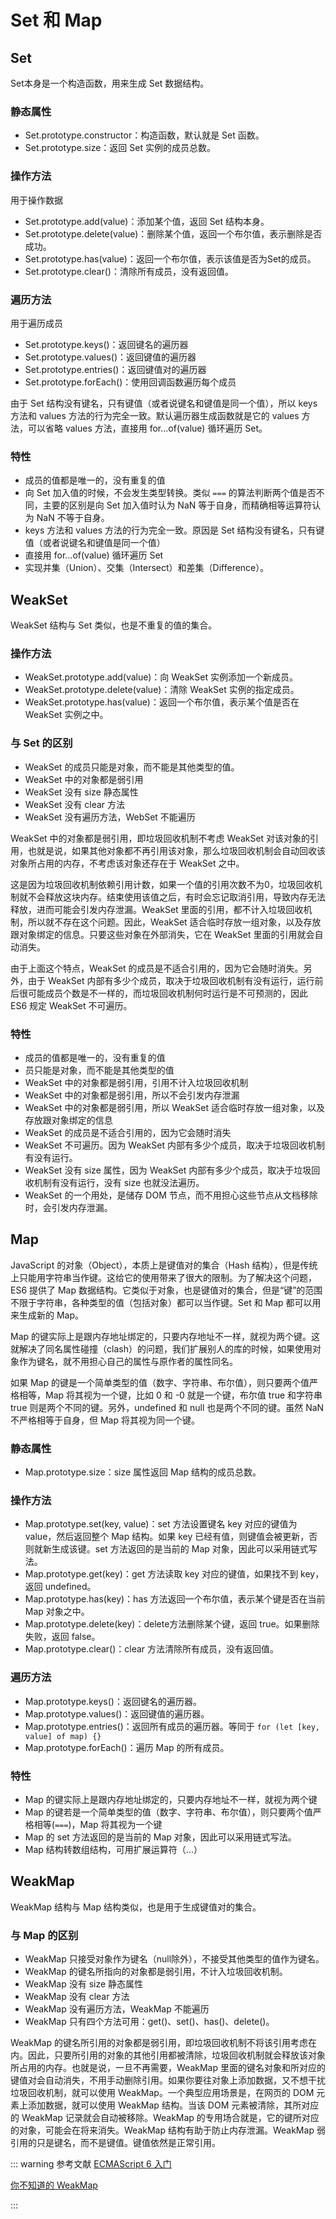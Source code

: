 # Set 和 Map

## Set

Set本身是一个构造函数，用来生成 Set 数据结构。

### 静态属性

- Set.prototype.constructor：构造函数，默认就是 Set 函数。
- Set.prototype.size：返回 Set 实例的成员总数。
  
### 操作方法

用于操作数据

- Set.prototype.add(value)：添加某个值，返回 Set 结构本身。
- Set.prototype.delete(value)：删除某个值，返回一个布尔值，表示删除是否成功。
- Set.prototype.has(value)：返回一个布尔值，表示该值是否为Set的成员。
- Set.prototype.clear()：清除所有成员，没有返回值。

### 遍历方法

用于遍历成员

- Set.prototype.keys()：返回键名的遍历器
- Set.prototype.values()：返回键值的遍历器
- Set.prototype.entries()：返回键值对的遍历器
- Set.prototype.forEach()：使用回调函数遍历每个成员

由于 Set 结构没有键名，只有键值（或者说键名和键值是同一个值），所以 keys 方法和 values 方法的行为完全一致。默认遍历器生成函数就是它的 values 方法，可以省略 values 方法，直接用 for...of(value) 循环遍历 Set。

### 特性

- 成员的值都是唯一的，没有重复的值
- 向 Set 加入值的时候，不会发生类型转换。类似 `===` 的算法判断两个值是否不同，主要的区别是向 Set 加入值时认为 NaN 等于自身，而精确相等运算符认为 NaN 不等于自身。
- keys 方法和 values 方法的行为完全一致。原因是 Set 结构没有键名，只有键值（或者说键名和键值是同一个值）
- 直接用 for...of(value) 循环遍历 Set
- 实现并集（Union）、交集（Intersect）和差集（Difference）。

## WeakSet

WeakSet 结构与 Set 类似，也是不重复的值的集合。

### 操作方法

- WeakSet.prototype.add(value)：向 WeakSet 实例添加一个新成员。
- WeakSet.prototype.delete(value)：清除 WeakSet 实例的指定成员。
- WeakSet.prototype.has(value)：返回一个布尔值，表示某个值是否在 WeakSet 实例之中。

### 与 Set 的区别

- WeakSet 的成员只能是对象，而不能是其他类型的值。
- WeakSet 中的对象都是弱引用
- WeakSet 没有 size 静态属性
- WeakSet 没有 clear 方法
- WeakSet 没有遍历方法，WebSet 不能遍历

WeakSet 中的对象都是弱引用，即垃圾回收机制不考虑 WeakSet 对该对象的引用，也就是说，如果其他对象都不再引用该对象，那么垃圾回收机制会自动回收该对象所占用的内存，不考虑该对象还存在于 WeakSet 之中。

这是因为垃圾回收机制依赖引用计数，如果一个值的引用次数不为0，垃圾回收机制就不会释放这块内存。结束使用该值之后，有时会忘记取消引用，导致内存无法释放，进而可能会引发内存泄漏。WeakSet 里面的引用，都不计入垃圾回收机制，所以就不存在这个问题。因此，WeakSet 适合临时存放一组对象，以及存放跟对象绑定的信息。只要这些对象在外部消失，它在 WeakSet 里面的引用就会自动消失。

由于上面这个特点，WeakSet 的成员是不适合引用的，因为它会随时消失。另外，由于 WeakSet 内部有多少个成员，取决于垃圾回收机制有没有运行，运行前后很可能成员个数是不一样的，而垃圾回收机制何时运行是不可预测的，因此 ES6 规定 WeakSet 不可遍历。

### 特性

- 成员的值都是唯一的，没有重复的值
- 员只能是对象，而不能是其他类型的值
- WeakSet 中的对象都是弱引用，引用不计入垃圾回收机制
- WeakSet 中的对象都是弱引用，所以不会引发内存泄漏
- WeakSet 中的对象都是弱引用，所以 WeakSet 适合临时存放一组对象，以及存放跟对象绑定的信息
- WeakSet 的成员是不适合引用的，因为它会随时消失
- WeakSet 不可遍历。因为 WeakSet 内部有多少个成员，取决于垃圾回收机制有没有运行。
- WeakSet 没有 size 属性，因为 WeakSet 内部有多少个成员，取决于垃圾回收机制有没有运行，没有 size 也就没法遍历。
- WeakSet 的一个用处，是储存 DOM 节点，而不用担心这些节点从文档移除时，会引发内存泄漏。

## Map

JavaScript 的对象（Object），本质上是键值对的集合（Hash 结构），但是传统上只能用字符串当作键。这给它的使用带来了很大的限制。为了解决这个问题，ES6 提供了 Map 数据结构。它类似于对象，也是键值对的集合，但是“键”的范围不限于字符串，各种类型的值（包括对象）都可以当作键。Set 和 Map 都可以用来生成新的 Map。

Map 的键实际上是跟内存地址绑定的，只要内存地址不一样，就视为两个键。这就解决了同名属性碰撞（clash）的问题，我们扩展别人的库的时候，如果使用对象作为键名，就不用担心自己的属性与原作者的属性同名。

如果 Map 的键是一个简单类型的值（数字、字符串、布尔值），则只要两个值严格相等，Map 将其视为一个键，比如 0 和 -0 就是一个键，布尔值 true 和字符串 true 则是两个不同的键。另外，undefined 和 null 也是两个不同的键。虽然 NaN 不严格相等于自身，但 Map 将其视为同一个键。

### 静态属性

- Map.prototype.size：size 属性返回 Map 结构的成员总数。

### 操作方法

- Map.prototype.set(key, value)：set 方法设置键名 key 对应的键值为 value，然后返回整个 Map 结构。如果 key 已经有值，则键值会被更新，否则就新生成该键。set 方法返回的是当前的 Map 对象，因此可以采用链式写法。
- Map.prototype.get(key)：get 方法读取 key 对应的键值，如果找不到 key，返回 undefined。
- Map.prototype.has(key)：has 方法返回一个布尔值，表示某个键是否在当前 Map 对象之中。
- Map.prototype.delete(key)：delete方法删除某个键，返回 true。如果删除失败，返回 false。
- Map.prototype.clear()：clear 方法清除所有成员，没有返回值。

### 遍历方法 

- Map.prototype.keys()：返回键名的遍历器。
- Map.prototype.values()：返回键值的遍历器。
- Map.prototype.entries()：返回所有成员的遍历器。等同于 `for (let [key, value] of map) {}`
- Map.prototype.forEach()：遍历 Map 的所有成员。



### 特性

- Map 的键实际上是跟内存地址绑定的，只要内存地址不一样，就视为两个键
- Map 的键若是一个简单类型的值（数字、字符串、布尔值），则只要两个值严格相等(`===`)，Map 将其视为一个键
- Map 的 set 方法返回的是当前的 Map 对象，因此可以采用链式写法。
- Map 结构转数组结构，可用扩展运算符（...）


## WeakMap

WeakMap 结构与 Map 结构类似，也是用于生成键值对的集合。

### 与 Map 的区别

- WeakMap 只接受对象作为键名（null除外），不接受其他类型的值作为键名。
- WeakMap 的键名所指向的对象都是弱引用，不计入垃圾回收机制。
- WeakMap 没有 size 静态属性
- WeakMap 没有 clear 方法
- WeakMap 没有遍历方法，WeakMap 不能遍历
- WeakMap 只有四个方法可用：get()、set()、has()、delete()。

WeakMap 的键名所引用的对象都是弱引用，即垃圾回收机制不将该引用考虑在内。因此，只要所引用的对象的其他引用都被清除，垃圾回收机制就会释放该对象所占用的内存。也就是说，一旦不再需要，WeakMap 里面的键名对象和所对应的键值对会自动消失，不用手动删除引用。如果你要往对象上添加数据，又不想干扰垃圾回收机制，就可以使用 WeakMap。一个典型应用场景是，在网页的 DOM 元素上添加数据，就可以使用 WeakMap 结构。当该 DOM 元素被清除，其所对应的 WeakMap 记录就会自动被移除。WeakMap 的专用场合就是，它的键所对应的对象，可能会在将来消失。WeakMap 结构有助于防止内存泄漏。WeakMap 弱引用的只是键名，而不是键值。键值依然是正常引用。

::: warning 参考文献
[ECMAScript 6 入门](https://es6.ruanyifeng.com/#docs/set-map)

[你不知道的 WeakMap](https://mp.weixin.qq.com/s/9Mscr5f4V5lXtAqdGorkmA)

:::